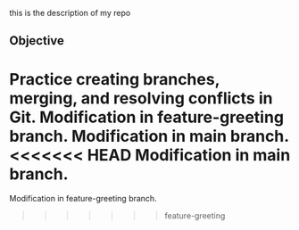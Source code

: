 this is the description of my repo
## Objective
Practice creating branches, merging, and resolving conflicts in Git.
Modification in feature-greeting branch.
Modification in main branch.
<<<<<<< HEAD
Modification in main branch.
=======
Modification in feature-greeting branch.
>>>>>>> feature-greeting
